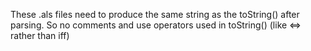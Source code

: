 These .als files need to produce the same string as the toString() after parsing.
So no comments and use operators used in toString() (like <=> rather than iff)

